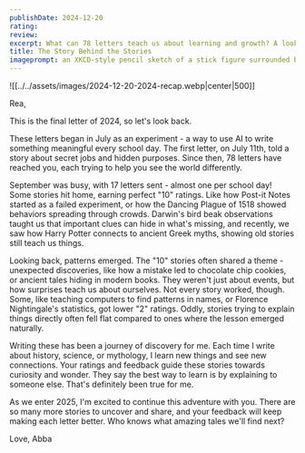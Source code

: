 ```yaml
---
publishDate: 2024-12-20
rating: 
review: 
excerpt: What can 78 letters teach us about learning and growth? A look back at a year of stories reveals some surprising patterns about what makes ideas stick and how feedback helps us grow.
title: The Story Behind the Stories
imageprompt: an XKCD-style pencil sketch of a stick figure surrounded by floating papers, each with a different story symbol - a dancing figure, a cookie, a compass, and stars - with the figure holding up a magnifying glass to examine them
---
```


![[../../assets/images/2024-12-20-2024-recap.webp|center|500]]


Rea,

This is the final letter of 2024, so let's look back.

These letters began in July as an experiment - a way to use AI to write something meaningful every school day. The first letter, on July 11th, told a story about secret jobs and hidden purposes. Since then, 78 letters have reached you, each trying to help you see the world differently.

September was busy, with 17 letters sent - almost one per school day! Some stories hit home, earning perfect "10" ratings. Like how Post-it Notes started as a failed experiment, or how the Dancing Plague of 1518 showed behaviors spreading through crowds. Darwin's bird beak observations taught us that important clues can hide in what's missing, and recently, we saw how Harry Potter connects to ancient Greek myths, showing old stories still teach us things.

Looking back, patterns emerged. The "10" stories often shared a theme - unexpected discoveries, like how a mistake led to chocolate chip cookies, or ancient tales hiding in modern books. They weren't just about events, but how surprises teach us about ourselves. Not every story worked, though. Some, like teaching computers to find patterns in names, or Florence Nightingale's statistics, got lower "2" ratings. Oddly, stories trying to explain things directly often fell flat compared to ones where the lesson emerged naturally.

Writing these has been a journey of discovery for me. Each time I write about history, science, or mythology, I learn new things and see new connections. Your ratings and feedback guide these stories towards curiosity and wonder. They say the best way to learn is by explaining to someone else. That's definitely been true for me.

As we enter 2025, I'm excited to continue this adventure with you. There are so many more stories to uncover and share, and your feedback will keep making each letter better. Who knows what amazing tales we'll find next?

Love,
Abba

